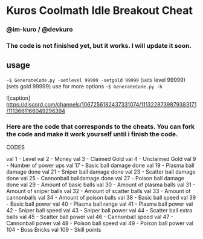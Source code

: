 # Kuros Coolmath Idle Breakout Cheat 
### @im-kuro / @devkuro
### The code is not finished yet, but it works. I will update it soon.



## usage

`~$ GenerateCode.py -setlevel 99999 -setgold 99999`
		(sets level 99999)  (sets gold 99999)
use for more options
`~$ GenerateCode.py -h`

![caption] https://discord.com/channels/1067256182437331074/1113228739879383171/1113661166049296394



### Here are the code that corresponds to the cheats. You can fork the code and make it work yourself until i finish the code.


CODES

val 1 - Level
val 2 - Money
val 3 - Claimed Gold
val 4 - Unclaimed Gold
val 9 - Number of power ups
val 17 - Basic ball damage done
val 19 - Plasma ball damage done
val 21 - Sniper ball damage done
val 23 - Scatter ball damage done 
val 25 - Cannonball balldamage done
val 27 - Poison ball damage done
val 29 - Amount of basic balls
val 30 - Amount of plasma balls
val 31 - Amount of sniper balls
val 32 - Amount of scatter balls
val 33 - Amount of cannonballs
val 34 - Amount of poison balls
val 38 - Basic ball speed
val 39 - Basic ball power
val 40 - Plasma ball range
val 41 - Plasma ball power
val 42 - Sniper ball speed
val 43 - Sniper ball power
val 44 - Scatter ball extra balls
val 45 - Scatter ball power
val 46 - Cannonball speed
val 47 - Cannonball power
val 48 - Poison ball speed
val 49 - Poison ball power
val 104 - Boss Bricks
val 109 - Skill points
